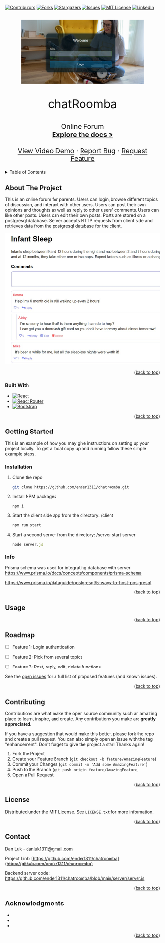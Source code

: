 <a name="readme-top"></a>

[![Contributors][contributors-shield]][contributors-url]
[![Forks][forks-shield]][forks-url]
[![Stargazers][stars-shield]][stars-url]
[![Issues][issues-shield]][issues-url]
[![MIT License][license-shield]][license-url]
[![LinkedIn][linkedin-shield]][linkedin-url]



<!-- PROJECT LOGO -->
<br />
<div align="center">
  <a href="https://github.com/ender1311/chatroomba">
    <img src="https://raw.githubusercontent.com/ender1311/ender1311.github.io/main/imgs/chatroomba_login.jpg" alt="Logo" width="400">
  </a>

<p align="center" style="font-size:38px">chatRoomba</p>

  <p align="center" style="font-size:22px">
    Online Forum
    <br />
    <a href="https://github.com/ender1311/chatroomba"><strong>Explore the docs »</strong></a>
    <br />
    <br />
    <a href="https://www.youtube.com/watch?v=Xo4kq104Css">View Video Demo</a>
    ·
    <a href="https://github.com/ender1311/chatroomba/issues">Report Bug</a>
    ·
    <a href="https://github.com/ender1311/chatroomba/issues">Request Feature</a>
  </p>
</div>



<!-- TABLE OF CONTENTS -->
<details>
  <summary>Table of Contents</summary>
  <ol>
    <li>
      <a href="#about-the-project">About The Project</a>
      <ul>
        <li><a href="#built-with">Built With</a></li>
      </ul>
    </li>
    <li>
      <a href="#getting-started">Getting Started</a>
      <ul>
        <li><a href="#prerequisites">Prerequisites</a></li>
        <li><a href="#installation">Installation</a></li>
      </ul>
    </li>
    <li><a href="#usage">Usage</a></li>
    <li><a href="#roadmap">Roadmap</a></li>
    <li><a href="#contributing">Contributing</a></li>
    <li><a href="#license">License</a></li>
    <li><a href="#contact">Contact</a></li>
    <li><a href="#acknowledgments">Acknowledgments</a></li>
  </ol>
</details>



<!-- ABOUT THE PROJECT -->
## About The Project
This is an online forum for parents.
Users can login, browse different topics of discussion, and interact with other users.
Users can post their own opinions and thoughts as well as reply to other users' comments.
Users can like other posts.
Users can edit their own posts.
Posts are stored on a postgresql database.
Server accepts HTTP requests from client side and retrieves data from the postgresql database for the client.

[![Product Name Screen Shot][product-screenshot]](https://raw.githubusercontent.com/ender1311/ender1311.github.io/main/imgs/infant_sleep.jpg)


<p align="right">(<a href="#readme-top">back to top</a>)</p>



### Built With

* [![React][React.js]][React-url]
* [![React Router][React-router]][React-router-url]
* [![Bootstrap][Bootstrap.com]][Bootstrap-url]


<p align="right">(<a href="#readme-top">back to top</a>)</p>



<!-- GETTING STARTED -->
## Getting Started

This is an example of how you may give instructions on setting up your project locally.
To get a local copy up and running follow these simple example steps.


### Installation


1. Clone the repo
   ```sh
   git clone https://github.com/ender1311/chatroomba.git
   ```
2. Install NPM packages
   
   ```sh
   npm i
   ```
3. Start the client side app from the directory: /client
   ```js
   npm run start
   ```

4. Start a second server from the directory: /server
   start server
   ```js
   node server.js
   ```

### Info
Prisma schema was used for integrating database with server
https://www.prisma.io/docs/concepts/components/prisma-schema

https://www.prisma.io/dataguide/postgresql/5-ways-to-host-postgresql

<p align="right">(<a href="#readme-top">back to top</a>)</p>



<!-- USAGE EXAMPLES -->
## Usage





<p align="right">(<a href="#readme-top">back to top</a>)</p>



<!-- ROADMAP -->
## Roadmap

- [ ] Feature 1: Login authentication
- [ ] Feature 2: Pick from several topics
- [ ] Feature 3: Post, reply, edit, delete functions 


See the [open issues](https://github.com/ender1311/chatroomba/issues) for a full list of proposed features (and known issues).

<p align="right">(<a href="#readme-top">back to top</a>)</p>



<!-- CONTRIBUTING -->
## Contributing

Contributions are what make the open source community such an amazing place to learn, inspire, and create. Any contributions you make are **greatly appreciated**.

If you have a suggestion that would make this better, please fork the repo and create a pull request. You can also simply open an issue with the tag "enhancement".
Don't forget to give the project a star! Thanks again!

1. Fork the Project
2. Create your Feature Branch (`git checkout -b feature/AmazingFeature`)
3. Commit your Changes (`git commit -m 'Add some AmazingFeature'`)
4. Push to the Branch (`git push origin feature/AmazingFeature`)
5. Open a Pull Request

<p align="right">(<a href="#readme-top">back to top</a>)</p>



<!-- LICENSE -->
## License

Distributed under the MIT License. See `LICENSE.txt` for more information.

<p align="right">(<a href="#readme-top">back to top</a>)</p>



<!-- CONTACT -->
## Contact

Dan Luk - danluk1311@gmail.com

Project Link: [https://github.com/ender1311/chatroomba](https://github.com/ender1311/chatroomba)

Backend server code: https://github.com/ender1311/chatroomba/blob/main/server/server.js

<p align="right">(<a href="#readme-top">back to top</a>)</p>



<!-- ACKNOWLEDGMENTS -->
## Acknowledgments

* []()
* []()
* []()

<p align="right">(<a href="#readme-top">back to top</a>)</p>



<!-- MARKDOWN LINKS & IMAGES -->
<!-- https://www.markdownguide.org/basic-syntax/#reference-style-links -->
[contributors-shield]: https://img.shields.io/github/contributors/ender1311/chatroomba.svg?style=for-the-badge
[contributors-url]: https://github.com/ender1311/chatroomba/graphs/contributors
[forks-shield]: https://img.shields.io/github/forks/ender1311/chatroomba.svg?style=for-the-badge
[forks-url]: https://github.com/ender1311/chatroomba/network/members
[stars-shield]: https://img.shields.io/github/stars/ender1311/chatroomba.svg?style=for-the-badge
[stars-url]: https://github.com/ender1311/chatroomba/stargazers
[issues-shield]: https://img.shields.io/github/issues/ender1311/chatroomba.svg?style=for-the-badge
[issues-url]: https://github.com/ender1311/chatroomba/issues
[license-shield]: https://img.shields.io/github/license/ender1311/chatroomba.svg?style=for-the-badge
[license-url]: https://github.com/ender1311/chatroomba/blob/master/LICENSE.txt
[linkedin-shield]: https://img.shields.io/badge/-LinkedIn-black.svg?style=for-the-badge&logo=linkedin&colorB=555
[linkedin-url]: https://linkedin.com/in/danluk1311
[product-screenshot]: https://raw.githubusercontent.com/ender1311/ender1311.github.io/main/imgs/chatroomba_comments.jpg
[payment-screenshot]: https://ender1311.github.io/coding_central/imgs/stripe_payment.png
[product-demo]:https://ender1311.github.io/coding_central/imgs/eCommerce_demo2.gif
[Next.js]: https://img.shields.io/badge/next.js-000000?style=for-the-badge&logo=nextdotjs&logoColor=white
[Next-url]: https://nextjs.org/
[React.js]: https://img.shields.io/badge/React-20232A?style=for-the-badge&logo=react&logoColor=61DAFB
[React-url]: https://reactjs.org/
[React-router]: https://img.shields.io/badge/-React%20Router-CA4245?logo=react-router
[React-router-url]: https://reactrouter.com/en/main
[Vue.js]: https://img.shields.io/badge/Vue.js-35495E?style=for-the-badge&logo=vuedotjs&logoColor=4FC08D
[Vue-url]: https://vuejs.org/
[Angular.io]: https://img.shields.io/badge/Angular-DD0031?style=for-the-badge&logo=angular&logoColor=white
[Angular-url]: https://angular.io/
[Svelte.dev]: https://img.shields.io/badge/Svelte-4A4A55?style=for-the-badge&logo=svelte&logoColor=FF3E00
[Svelte-url]: https://svelte.dev/
[Laravel.com]: https://img.shields.io/badge/Laravel-FF2D20?style=for-the-badge&logo=laravel&logoColor=white
[Laravel-url]: https://laravel.com
[Bootstrap.com]: https://img.shields.io/badge/Bootstrap-563D7C?style=for-the-badge&logo=bootstrap&logoColor=white
[Bootstrap-url]: https://getbootstrap.com
[JQuery.com]: https://img.shields.io/badge/jQuery-0769AD?style=for-the-badge&logo=jquery&logoColor=white
[JQuery-url]: https://jquery.com 
